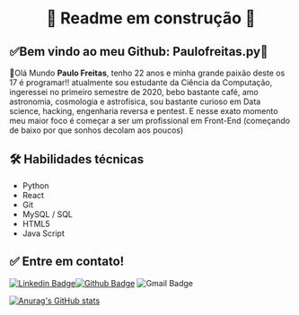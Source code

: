 <h1 align="center"> 
	🚧 Readme em construção 🚧
</h1>


## ✅Bem vindo ao meu Github: Paulofreitas.py🚀  

👋Olá Mundo **Paulo Freitas**, tenho 22 anos e minha grande paixão deste os 17 é programar!!
atualmente sou estudante da Ciência da Computação, ingeressei no primeiro semestre de 2020, bebo bastante café, amo astronomia, cosmologia e astrofísica, sou bastante curioso em Data science, hacking, engenharia reversa e pentest. E nesse exato momento meu maior foco é começar a ser um profissional em Front-End (começando de baixo por que sonhos decolam aos poucos) 


## 🛠 Habilidades técnicas
- Python
- React
- Git
- MySQL / SQL
- HTML5
- Java Script



## ✅ Entre em contato!

[![Linkedin Badge](https://img.shields.io/badge/-LinkedIn-blue?style=flat-square&logo=Linkedin&logoColor=white&link=https://www.linkedin.com/in/paulofreitas-py/)](https://www.linkedin.com/in/paulofreitas-py/)[![Github Badge](https://img.shields.io/badge/-Github-000?style=flat-square&logo=Github&logoColor=white&link=https://github.com/paulofreitas-py)](https://github.com/paulofreitas-py)
![Gmail Badge](https://img.shields.io/badge/-ofc.paulofreitas.cco@gmail.com-c14438?style=flat-square&logo=Gmail&logoColor=white&link=erickson:ofc.paulofreitas.cco@gmail.com)


   
[![Anurag's GitHub stats](https://github-readme-stats.vercel.app/api?username=paulofreitas-py&show_icons=true&theme=tokyonight)](https://github.com/Erickson-lopes-dev/github-readme-stats)
